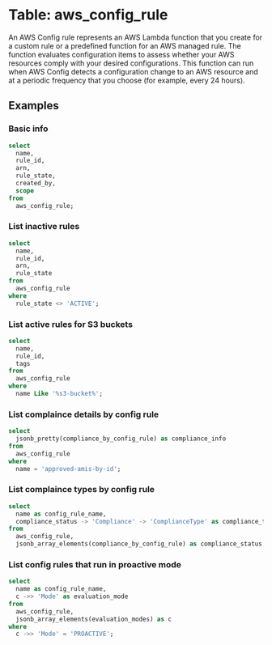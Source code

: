 # Table: aws_config_rule

An AWS Config rule represents an AWS Lambda function that you create for a custom rule or a predefined function for an AWS managed rule. The function evaluates configuration items to assess whether your AWS resources comply with your desired configurations. This function can run when AWS Config detects a configuration change to an AWS resource and at a periodic frequency that you choose (for example, every 24 hours).

## Examples

### Basic info

```sql
select
  name,
  rule_id,
  arn,
  rule_state,
  created_by,
  scope
from
  aws_config_rule;
```

### List inactive rules

```sql
select
  name,
  rule_id,
  arn,
  rule_state
from
  aws_config_rule
where
  rule_state <> 'ACTIVE';
```

### List active rules for S3 buckets

```sql
select
  name,
  rule_id,
  tags
from
  aws_config_rule
where
  name Like '%s3-bucket%';
```

### List complaince details by config rule

```sql
select
  jsonb_pretty(compliance_by_config_rule) as compliance_info
from
  aws_config_rule
where
  name = 'approved-amis-by-id';
```

### List complaince types by config rule

```sql
select
  name as config_rule_name,
  compliance_status -> 'Compliance' -> 'ComplianceType' as compliance_type
from
  aws_config_rule,
  jsonb_array_elements(compliance_by_config_rule) as compliance_status;
```

### List config rules that run in proactive mode

```sql
select
  name as config_rule_name,
  c ->> 'Mode' as evaluation_mode
from
  aws_config_rule,
  jsonb_array_elements(evaluation_modes) as c
where
  c ->> 'Mode' = 'PROACTIVE';
```
